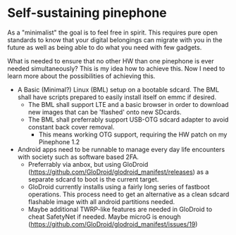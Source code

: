 # Self-sustaining pinephone

As a "minimalist" the goal is to feel free in spirit. This requires pure open standards to know that your digital belongings can migrate with you in the future as well as being able to do what you need with few gadgets.

What is needed to ensure that no other HW than one pinephone is ever needed simultaneously? This is my idea how to achieve this. Now I need to learn more about the possibilities of achieving this.

- A Basic (Minimal?) Linux (BML) setup on a bootable sdcard.
The BML shall have scripts prepared to easily install itself on emmc if desired.
  - The BML shall support LTE and a basic browser in order to download new images that can be 'flashed' onto new SDcards.
  - The BML shall preferrably support USB-OTG sdcard adapter to avoid constant back cover removal.
    - This means working OTG support, requiring the HW patch on my Pinephone 1.2
- Android apps need to be runnable to manage every day life encounters with society such as software based 2FA.
  - Preferrably via anbox, but using GloDroid (https://github.com/GloDroid/glodroid_manifest/releases) as a separate sdcard to boot is the current target.
  - GloDroid currently installs using a fairly long series of fastboot operations. This process need to get an alternative as a clean sdcard flashable image with all android partitions needed.
  - Maybe additional TWRP-like features are needed in GloDroid to cheat SafetyNet if needed. Maybe microG is enough (https://github.com/GloDroid/glodroid_manifest/issues/19)

